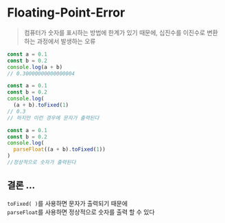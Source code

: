 # Floating-Point-Error
>컴퓨터가 숫자를 표시하는 방법에 한계가 있기 때문에, 십진수를 이진수로 변환하는 과정에서 발생하는 오류

```js
const a = 0.1
const b = 0.2
console.log(a + b) 
// 0.30000000000000004

const a = 0.1
const b = 0.2
console.log(
  (a + b).toFixed(1)
// 0.3
// 하지만 이런 경우에 문자가 출력된다

const a = 0.1
const b = 0.2
console.log(
  parseFloat((a + b).toFixed(1))
)
//정상적으로 숫자가 출력된다
```
## 결론 ...
`toFixed( )`를 사용하면 문자가 출력되기 때문에<br>
`parseFloat`를 사용하면 정상적으로 숫자를 출력 할 수 있다